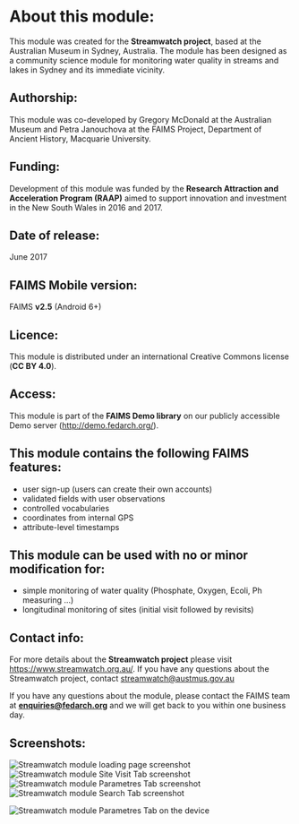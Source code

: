 # About this module:
This module was created for the **Streamwatch project**, based at the Australian Museum in Sydney, Australia. The module has been designed as a community science module for monitoring water quality in streams and lakes in Sydney and its immediate vicinity.
 
## Authorship:
This module was co-developed by Gregory McDonald at the Australian Museum and Petra Janouchova at the FAIMS Project, Department of Ancient History, Macquarie University.
 
## Funding:
Development of this module was funded by the **Research Attraction and Acceleration Program (RAAP)** aimed to support innovation and investment in the New South Wales in 2016 and 2017.

## Date of release:
June 2017 

## FAIMS Mobile version:
FAIMS **v2.5** (Android 6+)
 
## Licence:
This module is distributed under an international Creative Commons license (**CC BY 4.0**).

## Access:
This module is part of the **FAIMS Demo library** on our publicly accessible Demo server (http://demo.fedarch.org/). 

## This module contains the following FAIMS features:
* user sign-up (users can create their own accounts)
* validated fields with user observations
* controlled vocabularies
* coordinates from internal GPS
* attribute-level timestamps 

## This module can be used with no or minor modification for:
* simple monitoring of water quality (Phosphate, Oxygen, Ecoli, Ph measuring ...)
* longitudinal monitoring of sites (initial visit followed by revisits)

## Contact info:
For more details about the **Streamwatch project** please visit https://www.streamwatch.org.au/. If you have any questions about the Streamwatch project, contact streamwatch@austmus.gov.au

If you have any questions about the module, please contact the FAIMS team at **enquiries@fedarch.org** and we will get back to you within one business day.

## Screenshots:

![Streamwatch module loading page screenshot](https://github.com/FAIMS/streamwatch/blob/master/screenshots/Screenshot_streamwatch_load.png) ![Streamwatch module Site Visit Tab screenshot](https://github.com/FAIMS/streamwatch/blob/master/screenshots/Screenshot_streamwatch_site_visit.png) ![Streamwatch module Parametres Tab screenshot](https://github.com/FAIMS/streamwatch/blob/master/screenshots/Screenshot_streamwatch_parametres.png) ![Streamwatch module Search Tab screenshot](https://github.com/FAIMS/streamwatch/blob/master/screenshots/Screenshot_streamwatch_search.png)

![Streamwatch module Parametres Tab on the device](https://github.com/FAIMS/streamwatch/blob/master/screenshots/streamwatch_parametres.jpg)

